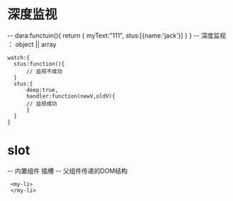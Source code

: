 # 深度监视
-- dara:functuin(){
    return {
        myText:"111",
        stus:[{name:'jack'}]
    }
}
-- 深度监视 ： object || array
```
watch:{
  stus:function(){  
      // 监视不成功
  }  
  stus:{
      deep:true,
      handler:function(newV,oldV){
      // 监视成功
      }
  }
}
```

# slot 
-- 内置组件  插槽
-- 父组件传递的DOM结构
```
 <my-li>
 </my-li>
```
